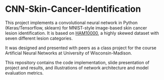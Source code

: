 # CNN-Skin-Cancer-Identification

This project implements a convolutional neural network in Python (Keras/Tensorflow, sklearn) for MNIST-style image-based skin cancer lesion identification. It is based on [HAM10000](https://www.kaggle.com/kmader/skin-cancer-mnist-ham10000), a highly skewed dataset with seven different lesion categories. 

It was designed and presented with peers as a class project for the course Artificial Neural Networks at University of Wisconsin-Madison.

This repository contains the code implementation, slide presentation of project and results, and illustrations of network architecture and model evaluation metrics. 
